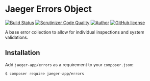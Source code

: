 # Jaeger Errors Object

[![Build Status](https://travis-ci.org/jaeger-app/errors.svg?branch=master)](https://travis-ci.org/jaeger-app/errors)
[![Scrutinizer Code Quality](https://scrutinizer-ci.com/g/jaeger-app/errors/badges/quality-score.png?b=master)](https://scrutinizer-ci.com/g/jaeger-app/errors/?branch=master)
[![Author](http://img.shields.io/badge/author-@mithra62-blue.svg?style=flat-square)](https://twitter.com/mithra62)
[![GitHub license](https://img.shields.io/badge/license-MIT-blue.svg)](https://raw.githubusercontent.com/jaeger-app/bootstrap/master/LICENSE) 

A base error collection to allow for individual inspections and system validations.

## Installation
Add `jaeger-app/errors` as a requirement to your `composer.json`:

```bash
$ composer require jaeger-app/errors
```